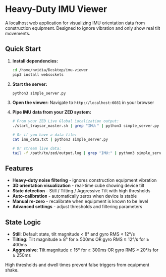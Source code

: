 # Heavy-Duty IMU Viewer

A localhost web application for visualizing IMU orientation data from construction equipment. Designed to ignore vibration and only show real tilt movements.

## Quick Start

1. **Install dependencies:**
   ```bash
   cd /home/nvidia/Desktop/imu-viewer
   pip3 install websockets
   ```

2. **Start the server:**
   ```bash
   python3 simple_server.py
   ```

3. **Open the viewer:**
   Navigate to `http://localhost:6081` in your browser

4. **Pipe IMU data from your ZED system:**
   ```bash
   # From your ZED Live Global Localization output:
   ./start_traysar_master.sh | grep "IMU:" | python3 simple_server.py
   
   # Or if you have a data file:
   cat imu_data.txt | python3 simple_server.py
   
   # Or stream live data:
   tail -f /path/to/zed/output.log | grep "IMU:" | python3 simple_server.py
   ```

## Features

- **Heavy-duty noise filtering** - ignores construction equipment vibration
- **3D orientation visualization** - real-time cube showing device tilt
- **State detection** - Still / Tilting / Aggressive Tilt with high thresholds
- **Auto-calibration** - automatically zeros when device is stable
- **Manual re-zero** - recalibrate when equipment is known to be level
- **Advanced settings** - adjust thresholds and filtering parameters

## State Logic

- **Still**: Default state, tilt magnitude < 8° and gyro RMS < 12°/s
- **Tilting**: Tilt magnitude ≥ 8° for ≥ 500ms OR gyro RMS ≥ 12°/s for ≥ 400ms  
- **Aggressive**: Tilt magnitude ≥ 15° for ≥ 300ms OR gyro RMS ≥ 20°/s for ≥ 250ms

High thresholds and dwell times prevent false triggers from equipment shake.
